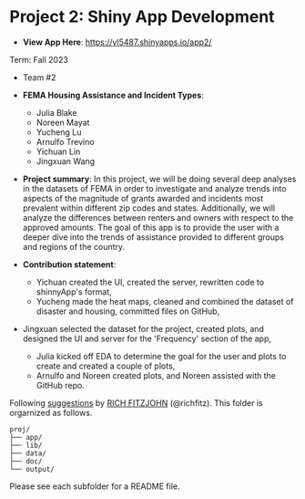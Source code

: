 # Project 2: Shiny App Development

+ **View App Here**: https://yl5487.shinyapps.io/app2/

Term: Fall 2023

+ Team #2
+ **FEMA Housing Assistance and Incident Types**:
	+ Julia Blake
	+ Noreen Mayat
	+ Yucheng Lu
	+ Arnulfo Trevino
	+ Yichuan Lin
 	+ Jingxuan Wang

+ **Project summary**: In this project, we will be doing several deep analyses in the datasets of FEMA in order to investigate and analyze trends into aspects of the magnitude of grants awarded and incidents most prevalent within different zip codes and states. Additionally, we will analyze the differences between renters and owners with respect to the approved amounts. The goal of this app is to provide the user with a deeper dive into the trends of assistance provided to different groups and regions of the country.

+ **Contribution statement**:
	+ Yichuan created the UI, created the server, rewritten code to shinnyApp's format,
	+ Yucheng made the heat maps, cleaned and combined the dataset of disaster and housing, committed files on GitHub,
 + 	Jingxuan selected the dataset for the project, created plots, and designed the UI and server for the 'Frequency' section of the app,
	+ Julia kicked off EDA to determine the goal for the user and plots to create and created a couple of plots,
	+ Arnulfo and Noreen created plots, and Noreen assisted with the GitHub repo.

Following [suggestions](http://nicercode.github.io/blog/2013-04-05-projects/) by [RICH FITZJOHN](http://nicercode.github.io/about/#Team) (@richfitz). This folder is orgarnized as follows.

```
proj/
├── app/
├── lib/
├── data/
├── doc/
└── output/
```

Please see each subfolder for a README file.

